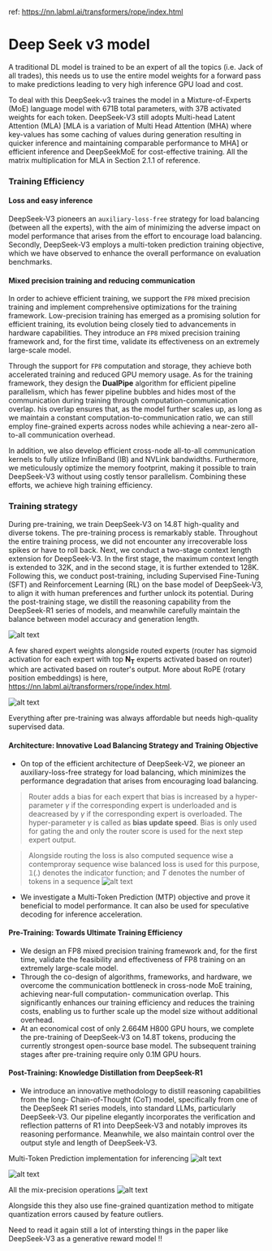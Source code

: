 ref: https://nn.labml.ai/transformers/rope/index.html
# Deep Seek v3 model

A traditional DL model is trained to be an expert of all the topics (i.e. Jack of all trades), this needs us to use the entire model weights for a forward pass to make predictions leading to very high inference GPU load and cost.

To deal with this DeepSeek-v3 traines the model in a Mixture-of-Experts (MoE) language model with 671B total parameters, with 37B activated weights for each token. DeepSeek-V3 still adopts Multi-head Latent Attention (MLA) [MLA is a variation of Multi Head Attention (MHA) where key-values has some caching of values during generation resulting in quicker inference and maintaining comparable performance to MHA] or efficient inference and DeepSeekMoE for cost-effective training. All the matrix multiplication for MLA in Section 2.1.1 of reference.

### Training Efficiency

#### Loss and easy inference
DeepSeek-V3 pioneers an `auxiliary-loss-free` strategy for load balancing (between all the experts), with the aim of minimizing the adverse impact on model performance that arises from the effort to encourage load balancing. Secondly, DeepSeek-V3 employs a multi-token prediction training objective, which we have observed to enhance the overall performance on evaluation benchmarks.


#### Mixed precision training and reducing communication
In order to achieve efficient training, we support the `FP8` mixed precision training and implement comprehensive optimizations for the training framework. Low-precision training has emerged as a promising solution for efficient training, its evolution being closely tied to advancements in hardware capabilities. They introduce an `FP8` mixed precision training framework and, for the first time, validate its effectiveness on an extremely large-scale model. 

Through the support for `FP8` computation and storage, they achieve both accelerated training and reduced GPU memory usage. As for the training framework, they design the **DualPipe** algorithm for efficient pipeline parallelism, which has fewer pipeline bubbles and hides most of the communication during training through computation-communication overlap. his overlap ensures that, as the model further scales up, as long as we maintain a constant computation-to-communication ratio, we can still employ fine-grained experts across nodes while achieving a near-zero all-to-all communication overhead.

In addition, we also develop efficient cross-node all-to-all communication kernels to fully utilize InfiniBand (IB) and NVLink bandwidths. Furthermore, we meticulously optimize the memory footprint, making it possible to train DeepSeek-V3 without using costly tensor parallelism. Combining these efforts, we achieve high training efficiency.

### Training strategy
During pre-training, we train DeepSeek-V3 on 14.8T high-quality and diverse tokens. The pre-training process is remarkably stable. Throughout the entire training process, we did not encounter any irrecoverable loss spikes or have to roll back. Next, we conduct a two-stage context length extension for DeepSeek-V3. In the first stage, the maximum context length is extended to 32K, and in the second stage, it is further extended to 128K. Following this, we conduct post-training, including Supervised Fine-Tuning (SFT) and Reinforcement Learning (RL) on the base model of DeepSeek-V3, to align it with human preferences and further unlock its potential. During the post-training stage, we distill the reasoning capability from the DeepSeek-R1 series of models, and meanwhile carefully maintain the balance between model accuracy and generation length.


![alt text](image-1.png)

A few shared expert weights alongside routed experts (router has sigmoid activation for each expert with top $\mathbf{N_T}$ experts activated based on router) which are activated based on router's output. More about RoPE (rotary position embeddings) is here, https://nn.labml.ai/transformers/rope/index.html.


![alt text](image.png)

Everything after pre-training was always affordable but needs high-quality supervised data.


#### Architecture: Innovative Load Balancing Strategy and Training Objective
- On top of the efficient architecture of DeepSeek-V2, we pioneer an auxiliary-loss-free strategy for load balancing, which minimizes the performance degradation that arises from encouraging load balancing.

> Router adds a bias for each expert that bias is increased by a hyper-parameter $\gamma$ if the corresponding expert is underloaded and is deacreased by $\gamma$ if the corresponding expert is overloaded. The hyper-parameter $\gamma$ is called as **bias update speed**. Bias is only used for gating the and only the router score is used for the next step expert output.

> Alongside routing the loss is also computed sequence wise a contemproray sequence wise balanced loss is used for this purpose, $\mathbb{1}(.)$ denotes the indicator function; and $T$ denotes the number of tokens
in a sequence
![alt text](image-3.png)



- We investigate a Multi-Token Prediction (MTP) objective and prove it beneficial to model performance. It can also be used for speculative decoding for inference acceleration.

#### Pre-Training: Towards Ultimate Training Efficiency
- We design an FP8 mixed precision training framework and, for the first time, validate the
feasibility and effectiveness of FP8 training on an extremely large-scale model.
- Through the co-design of algorithms, frameworks, and hardware, we overcome the
communication bottleneck in cross-node MoE training, achieving near-full computation-
communication overlap. This significantly enhances our training efficiency and reduces the
training costs, enabling us to further scale up the model size without additional overhead.
- At an economical cost of only 2.664M H800 GPU hours, we complete the pre-training of
DeepSeek-V3 on 14.8T tokens, producing the currently strongest open-source base model.
The subsequent training stages after pre-training require only 0.1M GPU hours.

#### Post-Training: Knowledge Distillation from DeepSeek-R1
- We introduce an innovative methodology to distill reasoning capabilities from the long-
Chain-of-Thought (CoT) model, specifically from one of the DeepSeek R1 series models, into standard LLMs, particularly DeepSeek-V3. Our pipeline elegantly incorporates the verification and reflection patterns of R1 into DeepSeek-V3 and notably improves its reasoning performance. Meanwhile, we also maintain control over the output style and
length of DeepSeek-V3.

Multi-Token Prediction implementation for inferencing
![alt text](image-2.png)

![alt text](image-4.png)

All the mix-precision operations 
![alt text](image-5.png)

Alongside this they also use fine-grained quantization method to mitigate quantization errors caused by feature outliers.


Need to read it again still a lot of intersting things in the paper like DeepSeek-V3 as a generative reward model !! 